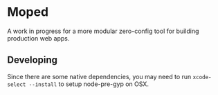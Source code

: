 # Moped

A work in progress for a more modular zero-config tool for building production web apps.

## Developing

Since there are some native dependencies, you may need to run `xcode-select --install` to setup node-pre-gyp on OSX.